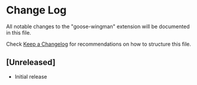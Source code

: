 # Change Log

All notable changes to the "goose-wingman" extension will be documented in this file.

Check [Keep a Changelog](http://keepachangelog.com/) for recommendations on how to structure this file.

## [Unreleased]

- Initial release